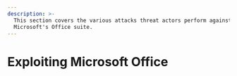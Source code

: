 ```yaml
---
description: >-
  This section covers the various attacks threat actors perform against
  Microsoft's Office suite.
---
```


# Exploiting Microsoft Office

